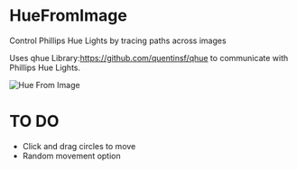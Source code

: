 # HueFromImage
Control Phillips Hue Lights by tracing paths across images

Uses qhue Library:https://github.com/quentinsf/qhue to communicate with Phillips Hue Lights.

![Hue From Image](http://i.imgur.com/QcqjBOW.jpg)

# TO DO
* Click and drag circles to move
* Random movement option
